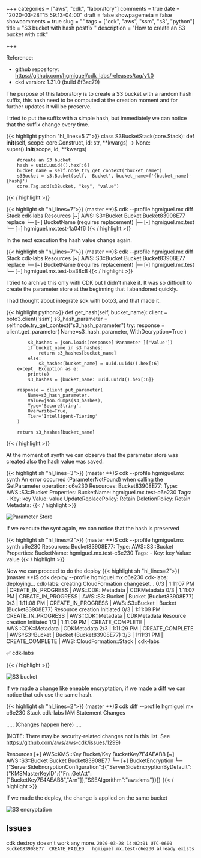 +++
categories = ["aws", "cdk", "laboratory"]
comments = true
date = "2020-03-28T15:59:13-04:00"
draft = false 
showpagemeta = false
showcomments = true
slug = ""
tags = ["cdk", "aws", "ssm", "s3", "python"]
title = "S3 bucket with hash postfix "
description = "How to create an S3 bucket with cdk"

+++

Reference:

* github repository: https://github.com/hgmiguel/cdk_labs/releases/tag/v1.0
* ckd version: 1.31.0 (build 8f3ac79)

The purpose of this laboratory is to create a S3 bucket with a random hash suffix, this hash need to be computed at the creation moment and for further updates it will be preserve.

I tried to put the suffix with a simple hash, but immediately we can notice that the suffix change every time.

{{< highlight python "hl_lines=5 7">}}
class S3BucketStack(core.Stack):
    def __init__(self, scope: core.Construct, id: str, **kwargs) -> None:
        super().__init__(scope, id, **kwargs)

        #create an S3 bucket
        hash = uuid.uuid4().hex[:6]
        bucket_name = self.node.try_get_context("bucket_name")
        s3Bucket = s3.Bucket(self, 'Bucket', bucket_name=f'{bucket_name}-{hash}')
        core.Tag.add(s3Bucket, "key", "value")

{{< / highlight >}}

{{< highlight sh "hl_lines=7">}}
 (master **)$ cdk --profile hgmiguel.mx diff
Stack cdk-labs
Resources
[~] AWS::S3::Bucket Bucket Bucket83908E77 replace
 └─ [~] BucketName (requires replacement)
     ├─ [-] hgmiguel.mx.test
     └─ [+] hgmiguel.mx.test-1a04f6
{{< / highlight >}}

In the next execution the hash value change again.

{{< highlight sh "hl_lines=7">}}
 (master **)$ cdk --profile hgmiguel.mx diff
Stack cdk-labs
Resources
[~] AWS::S3::Bucket Bucket Bucket83908E77 replace
 └─ [~] BucketName (requires replacement)
     ├─ [-] hgmiguel.mx.test
     └─ [+] hgmiguel.mx.test-ba38c8
{{< / highlight >}}

I tried to archive this only with CDK but I didn't make it. It was so difficult to create the parameter store at the beginning that I abandoned quickly.

I had thought about integrate sdk with boto3, and that made it.

{{< highlight python>}}
    def get_hash(self, bucket_name):
        client = boto3.client('ssm')
        s3_hash_parameter = self.node.try_get_context("s3_hash_parameter")
        try:
            response = client.get_parameter(
                Name=s3_hash_parameter,
                WithDecryption=True
            )

            s3_hashes = json.loads(response['Parameter']['Value'])
            if bucket_name in s3_hashes:
                return s3_hashes[bucket_name]
            else:
                s3_hashes[bucket_name] = uuid.uuid4().hex[:6]
        except  Exception as e:
            print(e)
            s3_hashes = {bucket_name: uuid.uuid4().hex[:6]}

        response = client.put_parameter(
            Name=s3_hash_parameter,
            Value=json.dumps(s3_hashes),
            Type='SecureString',
            Overwrite=True,
            Tier='Intelligent-Tiering'
        )

        return s3_hashes[bucket_name]
{{< / highlight >}}

At the moment of synth we can observe that the parameter store was created also the hash value was saved.

{{< highlight sh "hl_lines=3">}}
(master **)$ cdk --profile hgmiguel.mx synth
An error occurred (ParameterNotFound) when calling the GetParameter operation:
c6e230
Resources:
  Bucket83908E77:
    Type: AWS::S3::Bucket
    Properties:
      BucketName: hgmiguel.mx.test-c6e230
      Tags:
        - Key: key
          Value: value
    UpdateReplacePolicy: Retain
    DeletionPolicy: Retain
    Metadata:
{{< / highlight >}}

![Parameter Store](/content/post/s3_lab/parameter_store.png)

If we execute the synt again, we can notice that the hash is preserved

{{< highlight sh "hl_lines=2">}}
 (master **)$ cdk --profile hgmiguel.mx synth
c6e230
Resources:
  Bucket83908E77:
    Type: AWS::S3::Bucket
    Properties:
      BucketName: hgmiguel.mx.test-c6e230
      Tags:
        - Key: key
          Value: value
{{< / highlight >}}

Now we can procced to do the deploy
{{< highlight sh "hl_lines=2">}}
 (master **)$ cdk deploy --profile hgmiguel.mx
c6e230
cdk-labs: deploying...
cdk-labs: creating CloudFormation changeset...
 0/3 | 1:11:07 PM | CREATE_IN_PROGRESS   | AWS::CDK::Metadata | CDKMetadata
 0/3 | 1:11:07 PM | CREATE_IN_PROGRESS   | AWS::S3::Bucket    | Bucket (Bucket83908E77)
 0/3 | 1:11:08 PM | CREATE_IN_PROGRESS   | AWS::S3::Bucket    | Bucket (Bucket83908E77) Resource creation Initiated
 0/3 | 1:11:09 PM | CREATE_IN_PROGRESS   | AWS::CDK::Metadata | CDKMetadata Resource creation Initiated
 1/3 | 1:11:09 PM | CREATE_COMPLETE      | AWS::CDK::Metadata | CDKMetadata
 2/3 | 1:11:29 PM | CREATE_COMPLETE      | AWS::S3::Bucket    | Bucket (Bucket83908E77)
 3/3 | 1:11:31 PM | CREATE_COMPLETE      | AWS::CloudFormation::Stack | cdk-labs

 ✅  cdk-labs    

{{< / highlight >}}

![S3 bucket](/content/post/s3_lab/s3_hgmiguel.png)

If we made a change like eneable encryptation, if we made a diff we can notice that cdk use the same hash.

{{< highlight sh "hl_lines=2">}}
 (master **)$ cdk diff --profile hgmiguel.mx
c6e230
Stack cdk-labs
IAM Statement Changes

.....
(Changes happen here)
....

(NOTE: There may be security-related changes not in this list. See https://github.com/aws/aws-cdk/issues/1299)

Resources
[+] AWS::KMS::Key Bucket/Key BucketKey7E4AEAB8
[~] AWS::S3::Bucket Bucket Bucket83908E77
 └─ [+] BucketEncryption
     └─ {"ServerSideEncryptionConfiguration":[{"ServerSideEncryptionByDefault":{"KMSMasterKeyID":{"Fn::GetAtt":["BucketKey7E4AEAB8","Arn"]},"SSEAlgorithm":"aws:kms"}}]}
{{< / highlight >}}

If we made the deploy, the change is applied on the same bucket

![S3 encryptation](/content/post/s3_lab/s3_encryptation.png)

## Issues
cdk destroy doesn't work any more.
```2020-03-28 14:02:01 UTC-0600	Bucket83908E77	CREATE_FAILED	hgmiguel.mx.test-c6e230 already exists```

